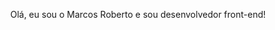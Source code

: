 <p text align="center" font-size="20px">Olá, eu sou o Marcos Roberto e sou desenvolvedor front-end!</p>

